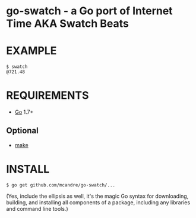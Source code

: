 # go-swatch - a Go port of Internet Time AKA Swatch Beats

# EXAMPLE

```
$ swatch
@721.48
```

# REQUIREMENTS

* [Go](https://golang.org/) 1.7+

## Optional

* [make](https://www.gnu.org/software/make/)

# INSTALL

```
$ go get github.com/mcandre/go-swatch/...
```

(Yes, include the ellipsis as well, it's the magic Go syntax for downloading, building, and installing all components of a package, including any libraries and command line tools.)
